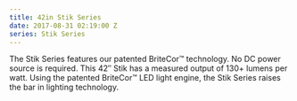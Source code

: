 ```yaml
---
title: 42in Stik Series
date: 2017-08-31 02:19:00 Z
series: Stik Series
---
```


<p>
The Stik Series features our patented BriteCor™ technology. No DC power source is required. This 42″ Stik has a measured output of 130+ lumens per watt.  Using the patented BriteCor™ LED light engine, the Stik Series raises the bar in lighting technology.
</p>